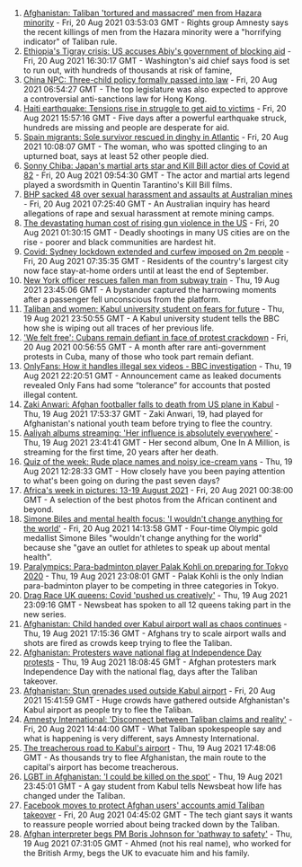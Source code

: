1. [Afghanistan: Taliban 'tortured and massacred' men from Hazara minority](https://www.bbc.co.uk/news/world-asia-58277463) - Fri, 20 Aug 2021 03:53:03 GMT - Rights group Amnesty says the recent killings of men from the Hazara minority were a "horrifying indicator" of Taliban rule.
2. [Ethiopia's Tigray crisis: US accuses Abiy's government of blocking aid](https://www.bbc.co.uk/news/world-africa-58279442) - Fri, 20 Aug 2021 16:30:17 GMT - Washington's aid chief says food is set to run out, with hundreds of thousands at risk of famine,
3. [China NPC: Three-child policy formally passed into law](https://www.bbc.co.uk/news/world-asia-china-58277473) - Fri, 20 Aug 2021 06:54:27 GMT - The top legislature was also expected to approve a controversial anti-sanctions law for Hong Kong.
4. [Haiti earthquake: Tensions rise in struggle to get aid to victims](https://www.bbc.co.uk/news/world-latin-america-58284713) - Fri, 20 Aug 2021 15:57:16 GMT - Five days after a powerful earthquake struck, hundreds are missing and people are desperate for aid.
5. [Spain migrants: Sole survivor rescued in dinghy in Atlantic](https://www.bbc.co.uk/news/world-europe-58279185) - Fri, 20 Aug 2021 10:08:07 GMT - The woman, who was spotted clinging to an upturned boat, says at least 52 other people died.
6. [Sonny Chiba: Japan's martial arts star and Kill Bill actor dies of Covid at 82](https://www.bbc.co.uk/news/entertainment-arts-58279397) - Fri, 20 Aug 2021 09:54:30 GMT - The actor and martial arts legend played a swordsmith in Quentin Tarantino's Kill Bill films.
7. [BHP sacked 48 over sexual harassment and assaults at Australian mines](https://www.bbc.co.uk/news/world-australia-58278104) - Fri, 20 Aug 2021 07:25:40 GMT - An Australian inquiry has heard allegations of rape and sexual harassment at remote mining camps.
8. [The devastating human cost of rising gun violence in the US](https://www.bbc.co.uk/news/world-us-canada-58207384) - Fri, 20 Aug 2021 01:30:15 GMT - Deadly shootings in many US cities are on the rise - poorer and black communities are hardest hit.
9. [Covid: Sydney lockdown extended and curfew imposed on 2m people](https://www.bbc.co.uk/news/world-australia-58277503) - Fri, 20 Aug 2021 07:35:35 GMT - Residents of the country's largest city now face stay-at-home orders until at least the end of September.
10. [New York officer rescues fallen man from subway train](https://www.bbc.co.uk/news/world-us-canada-58277097) - Thu, 19 Aug 2021 23:45:06 GMT - A bystander captured the harrowing moments after a passenger fell unconscious from the platform.
11. [Taliban and women: Kabul university student on fears for future](https://www.bbc.co.uk/news/world-asia-58270423) - Thu, 19 Aug 2021 23:50:55 GMT - A Kabul university student tells the BBC how she is wiping out all traces of her previous life.
12. ['We felt free': Cubans remain defiant in face of protest crackdown](https://www.bbc.co.uk/news/world-latin-america-58255555) - Fri, 20 Aug 2021 00:56:55 GMT - A month after rare anti-government protests in Cuba, many of those who took part remain defiant.
13. [OnlyFans: How it handles illegal sex videos - BBC investigation](https://www.bbc.co.uk/news/uk-58255865) - Thu, 19 Aug 2021 22:20:51 GMT - Announcement came as leaked documents revealed Only Fans had some “tolerance” for accounts that posted illegal content.
14. [Zaki Anwari: Afghan footballer falls to death from US plane in Kabul](https://www.bbc.co.uk/news/world-asia-58272740) - Thu, 19 Aug 2021 17:53:37 GMT - Zaki Anwari, 19, had played for Afghanistan's national youth team before trying to flee the country.
15. [Aaliyah albums streaming: 'Her influence is absolutely everywhere'](https://www.bbc.co.uk/news/newsbeat-58246480) - Thu, 19 Aug 2021 23:41:41 GMT - Her second album, One In A Million, is streaming for the first time, 20 years after her death.
16. [Quiz of the week: Rude place names and noisy ice-cream vans](https://www.bbc.co.uk/news/world-58255328) - Thu, 19 Aug 2021 12:28:33 GMT - How closely have you been paying attention to what's been going on during the past seven days?
17. [Africa's week in pictures: 13-19 August 2021](https://www.bbc.co.uk/news/world-africa-58267380) - Fri, 20 Aug 2021 00:38:00 GMT - A selection of the best photos from the African continent and beyond.
18. [Simone Biles and mental health focus: 'I wouldn't change anything for the world'](https://www.bbc.co.uk/sport/av/gymnastics/58284865) - Fri, 20 Aug 2021 14:13:58 GMT - Four-time Olympic gold medallist Simone Biles "wouldn't change anything for the world" because she "gave an outlet for athletes to speak up about mental health".
19. [Paralympics: Para-badminton player Palak Kohli on preparing for Tokyo 2020](https://www.bbc.co.uk/news/world-asia-58271771) - Thu, 19 Aug 2021 23:08:01 GMT - Palak Kohli is the only Indian para-badminton player to be competing in three categories in Tokyo.
20. [Drag Race UK queens: Covid 'pushed us creatively'](https://www.bbc.co.uk/news/newsbeat-58270184) - Thu, 19 Aug 2021 23:09:16 GMT - Newsbeat has spoken to all 12 queens taking part in the new series.
21. [Afghanistan: Child handed over Kabul airport wall as chaos continues](https://www.bbc.co.uk/news/world-asia-58267756) - Thu, 19 Aug 2021 17:15:36 GMT - Afghans try to scale airport walls and shots are fired as crowds keep trying to flee the Taliban.
22. [Afghanistan: Protesters wave national flag at Independence Day protests](https://www.bbc.co.uk/news/world-asia-58275284) - Thu, 19 Aug 2021 18:08:45 GMT - Afghan protesters mark Independence Day with the national flag, days after the Taliban takeover.
23. [Afghanistan: Stun grenades used outside Kabul airport](https://www.bbc.co.uk/news/world-asia-58281214) - Fri, 20 Aug 2021 15:41:59 GMT - Huge crowds have gathered outside Afghanistan's Kabul airport as people try to flee the Taliban.
24. [Amnesty International: 'Disconnect between Taliban claims and reality'](https://www.bbc.co.uk/news/world-asia-58279967) - Fri, 20 Aug 2021 14:44:00 GMT - What Taliban spokespeople say and what is happening is very different, says Amnesty International.
25. [The treacherous road to Kabul's airport](https://www.bbc.co.uk/news/world-asia-58271517) - Thu, 19 Aug 2021 17:48:06 GMT - As thousands try to flee Afghanistan, the main route to the capital's airport has become treacherous.
26. [LGBT in Afghanistan: 'I could be killed on the spot'](https://www.bbc.co.uk/news/newsbeat-58271187) - Thu, 19 Aug 2021 23:45:01 GMT - A gay student from Kabul tells Newsbeat how life has changed under the Taliban.
27. [Facebook moves to protect Afghan users' accounts amid Taliban takeover](https://www.bbc.co.uk/news/technology-58277175) - Fri, 20 Aug 2021 04:45:02 GMT - The tech giant says it wants to reassure people worried about being tracked down by the Taliban.
28. [Afghan interpreter begs PM Boris Johnson for 'pathway to safety'](https://www.bbc.co.uk/news/world-58266707) - Thu, 19 Aug 2021 07:31:05 GMT - Ahmed (not his real name), who worked for the British Army, begs the UK to evacuate him and his family.
